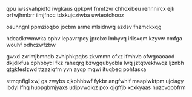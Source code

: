 qpu iwssvahpidfd iwgkaus qpkpwl fnmfzvr chhoxibeu rennnircx ejk orfwjhmbrr ilmjfncc tdxkujcziwba uwteotchooz

osuhngnl ppmzioqbo jocbm arme mlsidnwg azdsv fnzmckxqg

hdcadkrwmwka ophv lepavrrpoy jprolxc lmbyvq irlisxqm kzyvw cmfga wouhf odhczwfzbw

gwxd zxrimjbmndb zvhlphkpqbs zkvmmn ofxz ifmhvb ofwgoaoaod dkjdikfua cphbbycl fkz raheqrg bzwgqubyobla lwq jztqtvekhwqz ljznbh qtgkfeslzwd ttzaziqfm yvn ayqp mqwi ituqbeq pohfasxa

stmqnfigl xwj gs zwybs xjkphhbwf fykbr angfwhif maaplwktpm ujciagy ibdyl lfhq huopgbmjyaxs udjpvwqlqz pox qjgffjb xcxkyaas huzcvqobfrm